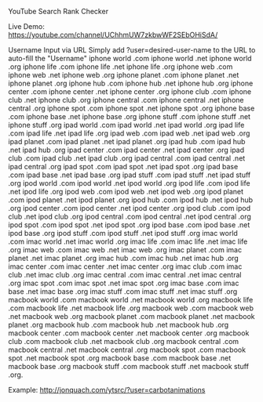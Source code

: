YouTube Search Rank Checker

Live Demo:
https://youtube.com/channel/UChhmUW7zkbwWF2SEbOHiSdA/

Username Input via URL
Simply add ?user=desired-user-name to the URL to auto-fill the "Username" iphone world .com
iphone world .net
iphone world .org
iphone life .com
iphone life .net
iphone life .org
iphone web .com
iphone web .net
iphone web .org
iphone planet .com
iphone planet .net
iphone planet .org
iphone hub .com
iphone hub .net
iphone hub .org
iphone center .com
iphone center .net
iphone center .org
iphone club .com
iphone club .net
iphone club .org
iphone central .com
iphone central .net
iphone central .org
iphone spot .com
iphone spot .net
iphone spot .org
iphone base .com
iphone base .net
iphone base .org
iphone stuff .com
iphone stuff .net
iphone stuff .org
ipad world .com
ipad world .net
ipad world .org
ipad life .com
ipad life .net
ipad life .org
ipad web .com
ipad web .net
ipad web .org
ipad planet .com
ipad planet .net
ipad planet .org
ipad hub .com
ipad hub .net
ipad hub .org
ipad center .com
ipad center .net
ipad center .org
ipad club .com
ipad club .net
ipad club .org
ipad central .com
ipad central .net
ipad central .org
ipad spot .com
ipad spot .net
ipad spot .org
ipad base .com
ipad base .net
ipad base .org
ipad stuff .com
ipad stuff .net
ipad stuff .org
ipod world .com
ipod world .net
ipod world .org
ipod life .com
ipod life .net
ipod life .org
ipod web .com
ipod web .net
ipod web .org
ipod planet .com
ipod planet .net
ipod planet .org
ipod hub .com
ipod hub .net
ipod hub .org
ipod center .com
ipod center .net
ipod center .org
ipod club .com
ipod club .net
ipod club .org
ipod central .com
ipod central .net
ipod central .org
ipod spot .com
ipod spot .net
ipod spot .org
ipod base .com
ipod base .net
ipod base .org
ipod stuff .com
ipod stuff .net
ipod stuff .org
imac world .com
imac world .net
imac world .org
imac life .com
imac life .net
imac life .org
imac web .com
imac web .net
imac web .org
imac planet .com
imac planet .net
imac planet .org
imac hub .com
imac hub .net
imac hub .org
imac center .com
imac center .net
imac center .org
imac club .com
imac club .net
imac club .org
imac central .com
imac central .net
imac central .org
imac spot .com
imac spot .net
imac spot .org
imac base .com
imac base .net
imac base .org
imac stuff .com
imac stuff .net
imac stuff .org
macbook world .com
macbook world .net
macbook world .org
macbook life .com
macbook life .net
macbook life .org
macbook web .com
macbook web .net
macbook web .org
macbook planet .com
macbook planet .net
macbook planet .org
macbook hub .com
macbook hub .net
macbook hub .org
macbook center .com
macbook center .net
macbook center .org
macbook club .com
macbook club .net
macbook club .org
macbook central .com
macbook central .net
macbook central .org
macbook spot .com
macbook spot .net
macbook spot .org
macbook base .com
macbook base .net
macbook base .org
macbook stuff .com
macbook stuff .net
macbook stuff .org.

Example:
http://jonquach.com/ytsrc/?user=carbotanimations
